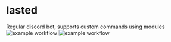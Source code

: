 # lasted
Regular discord bot, supports custom commands using modules
![example workflow](https://img.shields.io/badge/lasted-0.1-informational) ![example workflow](https://img.shields.io/badge/modules-tested-blueviolet)
